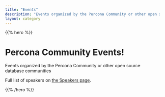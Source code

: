 ```yaml
---
title: "Events"
description: "Events organized by the Percona Community or other open source database communities"
layout: category
---
```


{{% hero %}}

# Percona Community Events!

Events organized by the Percona Community or other open source database communities

Full list of speakers on [the Speakers page](/speakers).

{{% /hero %}}
